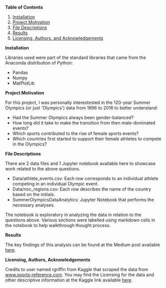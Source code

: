 **Table of Contents**

1. [Installation](Installation)
2. [Project Motivation](Project-Motivation)
3. [File Descriptions](File-Descriptions)
4. [Results](Results)
5. [Licensing, Authors, and Acknowledgements](Licensing,-Authors,-and-Acknowledgements)

**Installation**

Libraries used were part of the standard libraries that came from the Anaconda distribution of Python:
- Pandas
- Numpy
- MatPlotLib

**Project Motivation**

For this project, I was personally interestested in the 120-year Summer Olympics (or just 'Olympics') data from 1896 to 2016 to better understand:
- Had the Summer Olympics always been gender-balanced?
- How long did it take to make the transition from then male-dominated events?
- Which sports contributed to the rise of female sports events?
- Which countries first started to support their female athletes to compete in the Olympics?

**File Descriptions**

There are 2 data files and 1 Jupyter notebook available here to showcase work related to the above questions. 
- Data/athlete_events.csv: Each row corresponds to an individual athlete competing in an individual Olympic event.
- Data/noc_regions.csv: Each row describes the name of the country based on the initials.
- SummerOlympicsDataAnalytics: Jupyter Notebook that performs the necessary analyses.

The notebook is exploratory in analyzing the data in relation to the questions above. Various sections were labelled using markdown cells in the notebook to help walkthrough thought process.

**Results**

The key findings of this analysis can be found at the Medium post available [here]().

**Licensing, Authors, Acknowledgements**

Credits to user named rgriffin from Kaggle that scraped the data from www.sports-reference.com. You may find the Licensing for the data and other descriptive information at the Kaggle link available [here](https://www.kaggle.com/heesoo37/120-years-of-olympic-history-athletes-and-results).
